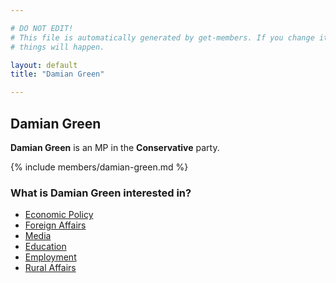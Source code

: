 ```yaml
---

# DO NOT EDIT!
# This file is automatically generated by get-members. If you change it, bad
# things will happen.

layout: default
title: "Damian Green"

---
```


## Damian Green

**Damian Green** is an MP in the **Conservative** party.

{% include members/damian-green.md %}

### What is Damian Green interested in?


* [Economic Policy](/interests/economic-policy.html)
* [Foreign Affairs](/interests/foreign-affairs.html)
* [Media](/interests/media.html)
* [Education](/interests/education.html)
* [Employment](/interests/employment.html)
* [Rural Affairs](/interests/rural-affairs.html)
